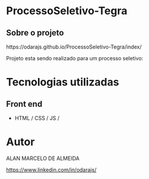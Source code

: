 
<h1 aling="center">ProcessoSeletivo-Tegra</h1>
<p align="left" width="100%>
 <img width="32%" src="index/img/ezgif.com-gif-maker.webp">
</p>
<h2 aling="center">Sobre o projeto</h2>
https://odarajs.github.io/ProcessoSeletivo-Tegra/index/

Projeto esta sendo realizado para um processo seletivo:  

# Tecnologias utilizadas
## Front end
- HTML / CSS / JS /

# Autor

ALAN MARCELO DE ALMEIDA

https://www.linkedin.com/in/odarajs/
